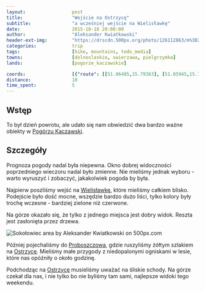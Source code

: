 ```yaml
---
layout:                 post
title:                  "Wejście na Ostrzycę"
subtitle:               "a wcześniej wejście na Wielisławkę"
date:                   2015-10-18 20:00:00
author:                 "Aleksander Kwiatkowski"
header-ext-img:         "https://drscdn.500px.org/photo/126112863/m%3D2048/34d513464fccfade3f92a8fe62981d3f"
categories:             trip
tags:                   [hike, mountains, todo_media]
towns:                  [dolnoslaskie, swierzawa, pielgrzymka]
lands:                  [pogorze_kaczawskie]

coords:                 [{"route": [[51.06485,15.79363], [51.05945,15.76968], [51.06021,15.76135], [51.05584,15.76333], [51.05751,15.76200], [51.05948,15.77080]], "type": "hike"}, {"route": [[51.03117,15.86994], [51.03293,15.87155], [51.03655,15.86771], [51.03897,15.86816]], "type": "hike"}, {"route": [[51.03284,15.87165], [51.03570,15.87541], [51.03682,15.87253]], "type": "hike"}, {"route": [[51.02771,15.87011], [51.03691,15.82837], [51.05202,15.79361], [51.07117,15.79524], [51.07867,15.80417], [51.11796,15.81473], [51.11441,15.88751], [51.12669,15.90124], [51.13682,15.92425], [51.13084,15.92940]], "type": "car"}, {"route": [[51.19209,16.12741], [51.21221,16.16311], [51.21231,16.22182], [51.24102,16.27332], [51.27174,16.35434], [51.27185,16.35331], [51.28785,16.34765], [51.30213,16.39709], [51.37473,16.44103], [51.40858,16.44189], [51.43737,16.51313], [51.45470,16.52875], [51.46647,16.61321]], "type": "car"}]
distance:               10
time_spent:             5
---
```


[wiki-pogorze]:          https://pl.wikipedia.org/wiki/Pog%C3%B3rze_Kaczawskie
[wiki-organy]:           https://pl.wikipedia.org/wiki/Organy_Wielis%C5%82awskie
[wiki-proboszczow]:      https://pl.wikipedia.org/wiki/Proboszcz%C3%B3w
[wiki-ostrzyca]:         https://pl.wikipedia.org/wiki/Ostrzyca_(Pog%C3%B3rze_Kaczawskie)


Wstęp
-----

To był dzień powrotu, ale udało się nam obwiedzić dwa bardzo ważne obiekty w
[Pogórzu Kaczawski][wiki-pogorze].

Szczegóły
---------

Prognoza pogody nadal była niepewna. Okno dobrej widoczności poprzedniego wieczoru nadal było zmienne.
Nie mieliśmy jednak wyboru - warto wyruszyć i zobaczyć, jakakolwiek pogoda by była.

Najpierw poszliśmy wejść na [Wielisławkę][wiki-organy], które mieliśmy całkiem blisko.
Podejście było dość mocne, wszędzie bardzo dużo liści, tylko kolory były trochę wczesne -
bardziej zielone niż czerwone.

Na górze okazało się, że tylko z jednego miejsca jest dobry widok. Reszta jest zasłonięta przez drzewa.

<div class='pixels-photo'>
  <p>
    <img src='https://drscdn.500px.org/photo/127597879/m%3D900/2d8a073837ef047bbb9b48d23c077b15' alt='Sokołowiec area by Aleksander Kwiatkowski on 500px.com'>
  </p>
  <a href='https://500px.com/photo/127597879/soko%C5%82owiec-area-by-aleksander-kwiatkowski' alt='Sokołowiec area by Aleksander Kwiatkowski on 500px.com'></a>
</div>
<script type='text/javascript' src='https://500px.com/embed.js'></script>

Później pojechaliśmy do [Proboszczowa][wiki-proboszczow], gdzie ruszyliśmy żółtym szlakiem
na [Ostrzycę][wiki-ostrzyca]. Mieliśmy małe przygody z niedopalonymi ogniskami w lesie,
które nas opóźniły o około godzinę.

Podchodząc na [Ostrzycę][wiki-ostrzyca] musieliśmy uważać na śliskie schody.
Na górze czekał dla nas, i nie tylko bo nie byliśmy tam sami, najlepsze widoki tego
weekendu.
